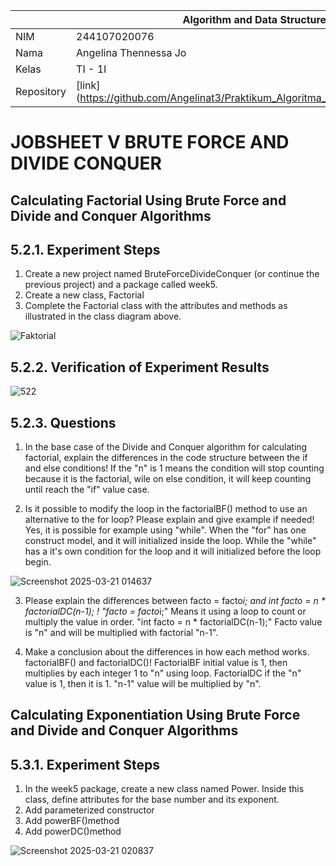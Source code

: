 |  | Algorithm and Data Structure |
|--|--|
| NIM |  244107020076 |
| Nama |  Angelina Thennessa Jo |
| Kelas | TI - 1I |
| Repository | [link] (https://github.com/Angelinat3/Praktikum_Algoritma_Dan_Struktur_Data.git) |

# JOBSHEET V BRUTE FORCE AND DIVIDE CONQUER

## Calculating Factorial Using Brute Force and Divide and Conquer Algorithms
## 5.2.1. Experiment Steps
1. Create a new project named BruteForceDivideConquer (or continue the previous project) and a package called week5.
2. Create a new class, Factorial
3. Complete the Factorial class with the attributes and methods as illustrated in the class diagram above.

![Faktorial](https://github.com/user-attachments/assets/8edb0fbc-33fd-41a1-869e-f59c50c2d35c)

## 5.2.2. Verification of Experiment Results

![522](https://github.com/user-attachments/assets/7577b4c2-e908-4d42-be66-9b69fab784a6)

## 5.2.3. Questions
1. In the base case of the Divide and Conquer algorithm for calculating factorial, explain the differences in the code structure between the if and else conditions!
If the "n" is 1 means the condition will stop counting because it is the factorial, wile on else condition, it will keep counting until reach the "if" value case.


2. Is it possible to modify the loop in the factorialBF() method to use an alternative to the for loop? Please explain and give example if needed!
Yes, it is possible for example using "while".
When the "for" has one construct model, and it will initialized inside the loop.
While the "while" has a it's own condition for the loop and it will initialized before the loop begin.

![Screenshot 2025-03-21 014637](https://github.com/user-attachments/assets/30f00dd5-96f6-4b8f-a1a1-ce020d5a5aac)

3. Please explain the differences between facto = facto*i; and int facto = n * factorialDC(n-1); !
"facto = facto*i;"
Means it using a loop to count or multiply the value in order.
"int facto = n * factorialDC(n-1);"
Facto value is "n" and will be multiplied with factorial "n-1".


4. Make a conclusion about the differences in how each method works. factorialBF() and factorialDC()!
FactorialBF initial value is 1, then multiplies by each integer 1 to "n" using loop.
FactorialDC if the "n" value is 1, then it is 1. "n-1" value will be multiplied by "n".

## Calculating Exponentiation Using Brute Force and Divide and Conquer Algorithms
## 5.3.1. Experiment Steps

1. In the week5 package, create a new class named Power. Inside this class, define attributes for the
base number and its exponent.
2. Add parameterized constructor
3. Add powerBF()method
4. Add powerDC()method

![Screenshot 2025-03-21 020837](https://github.com/user-attachments/assets/966ea799-eca3-4d11-a267-f5d878cb8e2d)
